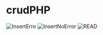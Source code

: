 # crudPHP

![InsertErro](https://user-images.githubusercontent.com/66438920/198157287-573a253f-f098-4104-a1a1-b228b76cd573.JPG)
![InsertNoError](https://user-images.githubusercontent.com/66438920/198157291-dbc6dddb-f96b-4008-9d92-a1910fe17f87.JPG)
![READ](https://user-images.githubusercontent.com/66438920/198157293-1fc3c3bb-74eb-4a8c-a5da-ea300b899f57.JPG)
